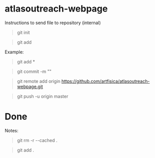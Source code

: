# atlasoutreach-webpage

Instructions to send file to repository (internal)

> git init

> git add <file>

Example:
> git add *

> git commit -m "<Comments>"

> git remote add origin https://github.com/artfisica/atlasoutreach-webpage.git

> git push -u origin master

# Done

Notes:

> git rm -r --cached . 

>git add .


